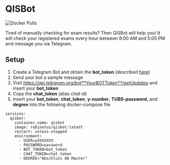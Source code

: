 # QISBot

![Docker Pulls](https://img.shields.io/docker/pulls/robinatus/qisbot.svg)

Tired of manually checking for exam results?
Then QISBot will help you!
It will check your registered exams every hour between 9:00 AM and 5:00 PM and message you via Telegram.

## Setup
1. Create a Telegram Bot and obtain the **bot_token** (described [here](https://core.telegram.org/bots#6-botfather))
2. Send your bot a sample message
3. Visit *https://api.telegram.org/bot**YourBOTToken**/getUpdates* and insert your **bot_token**
4. Copy the **chat_token** (alias *chat id*)
5. Insert your **bot_token**, **chat_token**, **y-number**, **TUBS-password**, and **degree** into the following docker-compose file

```
services:
  qisbot:
    container_name: qisbot
    image: robinatus/qisbot:latest
    restart: unless-stopped
    environment:
      - USER=yXXXXXXX
      - PASSWORD=password
      - BOT_TOKEN=bot_token
      - CHAT_TOKEN=chat_token
      - DEGREE="Abschluss 88 Master"

```